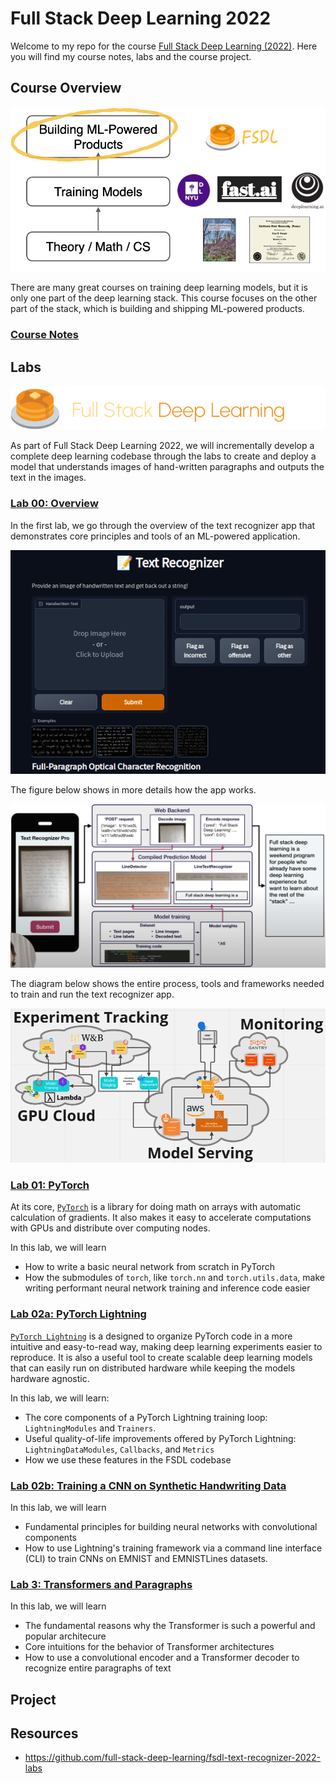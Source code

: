 # Full Stack Deep Learning 2022
Welcome to my repo for the course [Full Stack Deep Learning (2022)](https://fullstackdeeplearning.com/course/). Here you will find my course notes, labs and the course project.

## Course Overview
![banner](./images/banner.png "course banner")

There are many great courses on training deep learning models, but it is only one part of the deep learning stack. This course focuses on the other part of the stack, which is building and shipping ML-powered products.

### [Course Notes](https://khoaguin.notion.site/Full-Stack-Deep-Learning-2022-UC-Berkeley-8c2b19cf721e453b86a3e20fd209c7c3)

## Labs
![labs-banner](./images/labs-banner.png)  

As part of Full Stack Deep Learning 2022, we will incrementally develop a complete deep learning codebase through the labs to create and deploy a model that understands images of hand-written paragraphs and outputs the text in the images.

### [Lab 00: Overview](./labs/Lab00-Overview.ipynb) 
In the first lab, we go through the overview of the text recognizer app that demonstrates core principles and tools of an ML-powered application.

![text-recognizer-app](./images/text-recognizer-app.png)  

The figure below shows in more details how the app works.

![text-recognizer-app2](./images/text-recognizer-app2.png)  

The diagram below shows the entire process, tools and frameworks needed to train and run the text recognizer app. 

![text-recognizer-app](./images/app-diagram.png)  

### [Lab 01: PyTorch](./labs/Lab01-PyTorch.ipynb)
At its core, [`PyTorch`](https://pytorch.org/) is a library for doing math on arrays with automatic calculation of gradients. It also makes it easy to accelerate computations with GPUs and distribute over computing nodes.  

In this lab, we will learn
- How to write a basic neural network from scratch in PyTorch
- How the submodules of `torch`, like `torch.nn` and `torch.utils.data`, make writing performant neural network training and inference code easier

### [Lab 02a: PyTorch Lightning](./labs/Lab02a-PyTorchLightning.ipynb)
[`PyTorch Lightning`](https://github.com/Lightning-AI/lightning) is a designed to organize PyTorch code in a more intuitive and easy-to-read way, making deep learning experiments easier to reproduce. It is also a useful tool to create scalable deep learning models that can easily run on distributed hardware while keeping the models hardware agnostic.

In this lab, we will learn:
- The core components of a PyTorch Lightning training loop: `LightningModules` and `Trainers`.
- Useful quality-of-life improvements offered by PyTorch Lightning: `LightningDataModules`, `Callbacks`, and `Metrics`
- How we use these features in the FSDL codebase

### [Lab 02b: Training a CNN on Synthetic Handwriting Data](./labs/Lab02b-CNN.ipynb)
In this lab, we will learn
- Fundamental principles for building neural networks with convolutional components
- How to use Lightning's training framework via a command line interface (CLI) to train CNNs on EMNIST and EMNISTLines datasets.


### [Lab 3: Transformers and Paragraphs](./labs/Lab02b-CNN.ipynb)
In this lab, we will learn
- The fundamental reasons why the Transformer is such a powerful and popular architecure
- Core intuitions for the behavior of Transformer architectures
- How to use a convolutional encoder and a Transformer decoder to recognize entire paragraphs of text

## Project

## Resources
- https://github.com/full-stack-deep-learning/fsdl-text-recognizer-2022-labs